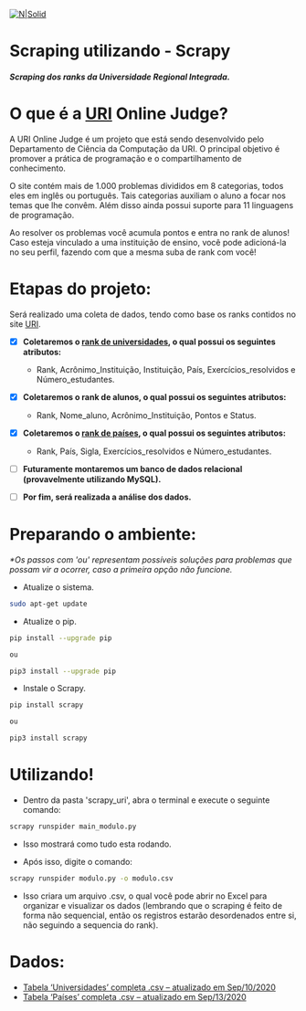 [![N|Solid](https://i.imgur.com/qlKAwfC.jpg)](https://www.urionlinejudge.com.br/)

# Scraping utilizando - Scrapy 

##### Scraping dos ranks da Universidade Regional Integrada. 

# O que é a [URI](https://www.urionlinejudge.com.br/) Online Judge?

A URI Online Judge é um projeto que está sendo desenvolvido pelo Departamento de Ciência da Computação da URI. O principal objetivo é promover a prática de programação e o compartilhamento de conhecimento.

O site contém mais de 1.000 problemas divididos em 8 categorias, todos eles em inglês ou português. Tais categorias auxiliam o aluno a focar nos temas que lhe convêm. Além disso ainda possui suporte para 11 linguagens de programação.

Ao resolver os problemas você acumula pontos e entra no rank de alunos! Caso esteja vinculado a uma instituição de ensino, você pode adicioná-la no seu perfil, fazendo com que a mesma suba de rank com você!

# Etapas do projeto:

Será realizado uma coleta de dados, tendo como base os ranks contidos no site [URI](https://www.urionlinejudge.com.br/). 

- [x] **Coletaremos o [rank de universidades](https://github.com/drbuche/Scrapy_uri/blob/master/scrapy/main_faculdades.py), o qual possui os seguintes atributos:**
    - Rank, Acrônimo_Instituição, Instituição, País, Exercícios_resolvidos e Número_estudantes.
    
- [x] **Coletaremos o rank de alunos, o qual possui os seguintes atributos:**
    - Rank, Nome_aluno, Acrônimo_Instituição, Pontos e Status.
    
- [x] **Coletaremos o [rank de países](https://github.com/drbuche/Scrapy_uri/blob/master/scrapy/main_paises.py), o qual possui os seguintes atributos:**
    - Rank, País, Sigla, Exercícios_resolvidos e Número_estudantes.

- [ ] **Futuramente montaremos um banco de dados relacional (provavelmente utilizando MySQL).** 
- [ ] **Por fim, será realizada a análise dos dados.**




# Preparando o ambiente:
*\*Os passos com 'ou' representam possíveis soluções para problemas que possam vir a ocorrer, caso a primeira opção não funcione.*
   
   - Atualize o sistema.
   ```sh
sudo apt-get update 
```

   - Atualize o pip.
   ```sh
pip install --upgrade pip 

ou 

pip3 install --upgrade pip
```
  - Instale o Scrapy.
   ```sh
pip install scrapy

ou

pip3 install scrapy
```



# Utilizando!
  - Dentro da pasta 'scrapy_uri', abra o terminal e execute o seguinte comando:
```sh
scrapy runspider main_modulo.py
```
  - Isso mostrará como tudo esta rodando.
  
  - Após isso, digite o comando: 
  
   ```sh
scrapy runspider modulo.py -o modulo.csv
```
  - Isso criara um arquivo .csv, o qual você pode abrir no Excel para organizar e visualizar os dados (lembrando que o scraping é feito de forma não sequencial, então os registros estarão desordenados entre si, não seguindo a sequencia do rank).
  
 
# Dados:

- [Tabela ‘Universidades’ completa .csv – atualizado em Sep/10/2020](https://mega.nz/file/UlczwA5Q#6lXxkdHmXN08O41aDd2_RSEPDLSQJk2BG1kkg97kRLc)
- [Tabela ‘Países’ completa .csv – atualizado em Sep/13/2020](https://mega.nz/file/h5NkTK6D#VwSaCGNB1GjPqWyJGxwrgcdjPHX7LzsU8HR-CZpkxhI)